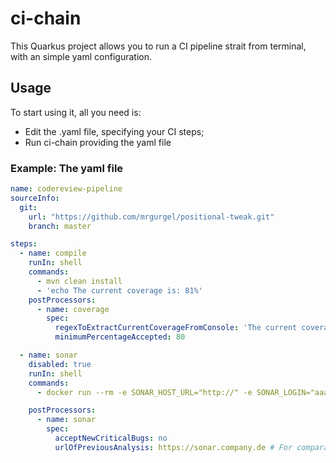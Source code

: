 # ci-chain

This Quarkus project allows you to run a CI pipeline strait from terminal, with an simple yaml configuration.

## Usage

To start using it, all you need is:
- Edit the .yaml file, specifying your CI steps;
- Run ci-chain providing the yaml file

### Example: The yaml file

```yaml
name: codereview-pipeline
sourceInfo:
  git:
    url: "https://github.com/mrgurgel/positional-tweak.git"
    branch: master

steps:
  - name: compile
    runIn: shell
    commands:
      - mvn clean install
      - 'echo The current coverage is: 81%'
    postProcessors:
      - name: coverage
        spec:
          regexToExtractCurrentCoverageFromConsole: 'The current coverage is: (.*)%'
          minimumPercentageAccepted: 80

  - name: sonar
    disabled: true
    runIn: shell
    commands:
      - docker run --rm -e SONAR_HOST_URL="http://" -e SONAR_LOGIN="aaaaaa" sonarsource/sonar-scanner-cli

    postProcessors:
      - name: sonar
        spec:
          acceptNewCriticalBugs: no
          urlOfPreviousAnalysis: https://sonar.company.de # For comparative purposes (old state x current state)

```

